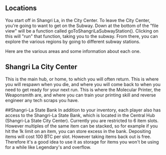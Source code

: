 ## Locations
You start off in Shangri La, in the City Center. To leave the City Center, you're going to want to get on the Subway. Down at the bottom of the "file view" will be a function called goToShangriLaSubwayStation(). Clicking on this will "run" that function, taking you to the subway. From there, you can explore the various regions by going to different subway stations.

Here are the various areas and some information about each one.

## Shangri La City Center
This is the main hub, or home, to which you will often return. This is where you will respawn when you die, and where you will come back to when you need to get ready for your next run. This is where the Molecular Printer, the Weaponsmith are, and where you can train your printing skill and reverse engineer any tech scraps you have.

##Shangri-La State Bank
In addition to your inventory, each player also has access to the Shangri-La State Bank, which is located in the Central Hub (Shangri-La State City Center).
Currently you are restricted to 6 item slots. However multiples of the same item can be stacked, so for example if you hit the 1k limit on an item, you can store excess in the bank.
Depositing items will cost 100 BTC per slot. However taking items back out is free. Therefore it's a good idea to use it as storage for items you won't be using for a while like Legendary's and overflow.
